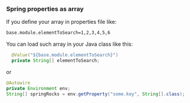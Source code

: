 ### Spring properties as array

If you define your array in properties file like:
```xml
base.module.elementToSearch=1,2,3,4,5,6
```
You can load such array in your Java class like this:

```java
  @Value("${base.module.elementToSearch}")
  private String[] elementToSearch;

```

or

```java
@Autowire
private Environment env;
String[] springRocks = env.getProperty("some.key", String[].class);

```